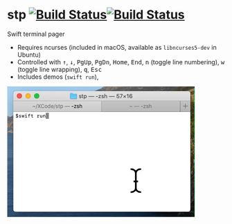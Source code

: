 # stp [![Build Status](https://travis-ci.org/jmkerr/stp.svg?branch=master)](https://travis-ci.org/jmkerr/stp)[![Build Status](https://github.com/jmkerr/stp/workflows/Swift/badge.svg)](https://github.com/jmkerr/stp/actions)

Swift terminal pager
  * Requires ncurses (included in macOS, available as `libncurses5-dev` in Ubuntu)
  * Controlled with <kbd>↑</kbd>, <kbd>↓</kbd>, <kbd>PgUp</kbd>, <kbd>PgDn</kbd>, <kbd>Home</kbd>, <kbd>End</kbd>, <kbd>n</kbd> (toggle line numbering), <kbd>w</kbd> (toggle line wrapping), <kbd>q</kbd>,  <kbd>Esc</kbd>
  * Includes demos (`swift run`),

![Steam Locomotive Demo](https://github.com/jmkerr/stp/raw/master/sl.gif)
